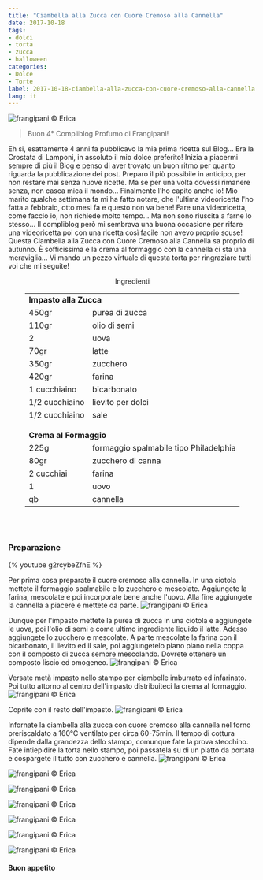 ```yaml
---
title: "Ciambella alla Zucca con Cuore Cremoso alla Cannella"
date: 2017-10-18
tags:
- dolci 
- torta
- zucca
- halloween
categories:
- Dolce
- Torte
label: 2017-10-18-ciambella-alla-zucca-con-cuore-cremoso-alla-cannella
lang: it 
---
```

![](header.jpg "frangipani © Erica")

> Buon 4° Compliblog Profumo di Frangipani!

Eh si, esattamente 4 anni fa pubblicavo la mia prima ricetta sul Blog... Era la Crostata di Lamponi, in assoluto il mio dolce preferito! Inizia a piacermi sempre di più il Blog e penso di aver trovato un buon ritmo per quanto riguarda la pubblicazione dei post. Preparo il più possibile in anticipo, per non restare mai senza nuove ricette. Ma se per una volta dovessi rimanere senza, non casca mica il mondo... Finalmente l'ho capito anche io! 
Mio marito qualche settimana fa mi ha fatto notare, che l'ultima videoricetta l'ho fatta a febbraio, otto mesi fa e questo non va bene! Fare una videoricetta, come faccio io, non richiede molto tempo... Ma non sono riuscita a farne lo stesso... Il compliblog però mi sembrava una buona occasione per rifare una videoricetta poi con una ricetta così facile non avevo proprio scuse! Questa Ciambella alla Zucca con Cuore Cremoso alla Cannella sa proprio di autunno. È sofficissima e la crema al formaggio con la cannella ci sta una meraviglia... Vi mando un pezzo virtuale di questa torta per ringraziare tutti voi che mi seguite!

<div id="wrapper" style="text-align: center">
  <div id="yourdiv" style="display: inline-block;">
    <div class="ingredients">
      <div class="ingredients-title">Ingredienti</div>
           <table>
        <tbody>
          <tr>
            <td colspan="2"><b>Impasto alla Zucca</b></td>
          </tr>
          <tr>
            <td>450gr</td>
            <td>purea di zucca</td>
          </tr>
          <tr>
            <td>110gr</td>
            <td>olio di semi</td>
          </tr>
          <tr>
            <td>2</td>
            <td>uova</td>
          </tr>
          <tr>
            <td>70gr</td>
            <td>latte</td>
          </tr>
          <tr>
            <td>350gr</td>
            <td>zucchero</td>
          </tr>
          <tr>
            <td>420gr</td>
            <td>farina</td>
          </tr>
          <tr>
            <td>1 cucchiaino</td>
            <td>bicarbonato</td>
          </tr>
          <tr>
            <td>1/2 cucchiaino</td>
            <td>lievito per dolci</td>
           </tr>
          <tr>
            <td>1/2 cucchiaino</td>
            <td>sale</td>
          </tr>
          <tr style="height: 15px;"></tr>
          <tr>          
            <td colspan="2"><b>Crema al Formaggio</b></td>
          </tr>
          <tr>
            <td>225g</td>
            <td>formaggio spalmabile tipo Philadelphia</td>
          </tr>
          <tr>
            <td>80gr</td>
            <td>zucchero di canna</td>
          </tr>
          <tr>
            <td>2 cucchiai</td>
            <td>farina</td>
          </tr>
          <tr>
            <td>1</td>
            <td>uovo</td>
          </tr>
          <tr>
            <td>qb</td>
            <td>cannella</td>
          </tr>
        </tbody>
      </table>
      <br></br>
    </div>
  </div>
</div>


<h3>
  <font color="grey">
    <i class="fa fa-cogs"></i>
  </font> Preparazione
</h3>

{% youtube g2rcybeZfnE %}

Per prima cosa preparate il cuore cremoso alla cannella. In una ciotola mettete il formaggio spalmabile e lo zucchero e mescolate. Aggiungete la farina, mescolate e poi incorporate bene anche l'uovo. Alla fine aggiungete la cannella a piacere e mettete da parte.
![](cremadiformaggio.jpg "frangipani © Erica")

Dunque per l'impasto mettete la purea di zucca in una ciotola e aggiungete le uova, poi l'olio di semi e come ultimo ingrediente liquido il latte. Adesso aggiungete lo zucchero e mescolate. A parte mescolate la farina con il bicarbonato, il lievito ed il sale, poi aggiungetelo piano piano nella coppa con il composto di zucca sempre mescolando. Dovrete ottenere un composto liscio ed omogeneo.
![](impasto.jpg "frangipani © Erica")

Versate metà impasto nello stampo per ciambelle imburrato ed infarinato. Poi tutto attorno al centro dell'impasto distribuiteci la crema al formaggio.
![](teglia1.jpg "frangipani © Erica")

Coprite con il resto dell'impasto.
![](teglia2.jpg "frangipani © Erica")

Infornate la ciambella alla zucca con cuore cremoso alla cannella nel forno preriscaldato a 160°C ventilato per circa 60-75min. Il tempo di cottura dipende dalla grandezza dello stampo, comunque fate la prova stecchino. Fate intiepidire la torta nello stampo, poi passatela su di un piatto da portata e cospargete il tutto con zucchero e cannella.
![](risultato1.jpg "frangipani © Erica")

![](risultato2.jpg "frangipani © Erica")

![](risultato3.jpg "frangipani © Erica")

![](risultato4.jpg "frangipani © Erica")

![](risultato5.jpg "frangipani © Erica")

![](risultato6.jpg "frangipani © Erica")

![](risultato7.jpg "frangipani © Erica")

<h4>Buon appetito
  <font color="red">
    <i class="fa fa-smile-o"></i>
  </font>
</h4>